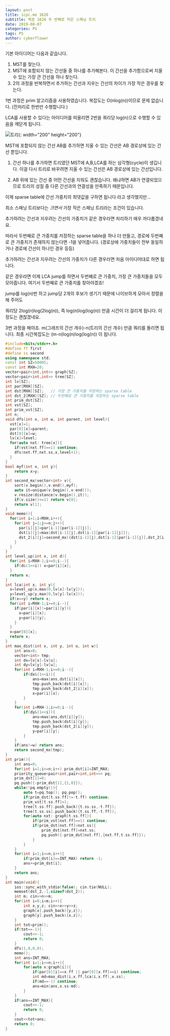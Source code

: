 ```yaml
---
layout: post
title: icpc.me 1626
subtitle: 백준 1626 두 번째로 작은 스패닝 트리
date: 2019-08-07
categories: PS
tags: PS
author: cyberflower
---
```


기본 아이디어는 다음과 같습니다.
1. MST를 찾는다.
2. MST에 포함되지 않는 간선들 중 하나를 추가해본다. 이 간선을 추가함으로써 지울 수 있는 가장 큰 간선을 하나 찾는다.
3. 2의 과정을 반복하면서 추가하는 간선과 지우는 간선의 차이가 가장 작은 경우를 찾는다.

1번 과정은 prim 알고리즘을 사용하였습니다. 복잡도는 O(nlog(n))이므로 문제 없습니다.
(전처리로 한번만 수행합니다.)

LCA를 사용할 수 있다는 아이디어를 떠올리면 2번을 쿼리당 log(n)으로 수행할 수 있음을 깨닫게 됩니다.

![트리](/img/2019-08-08-icpc1626-1.png){: width="200" height="200"}

MST에 포함되지 않는 간선 AB를 추가하면 지울 수 있는 간선은 AB 경로상에 있는 간선 뿐입니다.

1. 간선 하나를 추가하면 트리였던 MST에 A,B,LCA를 하는 삼각형(cycle)이 생깁니다. 이걸 다시 트리로 바꾸려면 지울 수 있는 간선은 AB 경로상에 있는 간선입니다.

2. AB 위에 있는 간선 중 어떤 간선을 지워도 괜찮습니다. 왜냐하면 AB가 연결되었으므로 트리의 성질 중 다른 간선과의 연결성을 만족하기 때문입니다.

이제 sparse table에 간선 가중치의 최댓값을 구하면 됩니다 라고 생각했지만...

최소 스패닝 트리보다는 *크면서* 가장 작은 스패닝 트리라는 조건이 있습니다.

추가하려는 간선과 지우려는 간선의 가중치가 같은 경우라면 처리하기 매우 까다롭겠네요.

따라서 두번째로 큰 가중치를 저장하는 sparse table을 하나 더 만들고, 경로에 두번째로 큰 가중치가 존재하지 않는다면 -1을 넣어줍니다. (경로상에 가중치들이 전부 동일하거나 경로에 간선이 하나인 경우 등등)

추가하려는 간선과 지우려는 간선의 가중치가 다른 경우라면 처음 아이디어대로 하면 됩니다.

같은 경우라면 이제 LCA jump를 하면서 두번째로 큰 가중치, 가장 큰 가중치들을 모두 모아줍니다. 여기서 두번째로 큰 가중치를 찾아야겠죠!

jump를 log(n)번 하고 jump당 2개의 후보가 생기기 때문에 나이브하게 모아서 정렬을 해 주어도

쿼리당 2log(n)log(2log(n)), 즉 log(n)log(log(n)) 만큼 시간이 더 걸리게 됩니다. 이정도는 괜찮겠네요.

3번 과정을 해야죠. m(그래프의 간선 개수)-n(트리의 간선 개수) 만큼 쿼리를 돌리면 됩니다. 최종 시간복잡도는 (m-n)log(n)log(log(n)) 이 됩니다.

```cpp
#include<bits/stdc++.h>
#define ff first
#define ss second
using namespace std;
const int SZ=50005;
const int MXH=20;
vector<pair<int,int>> graph[SZ];
vector<pair<int,int>> tree[SZ];
int lv[SZ];
int par[MXH][SZ];
int dst[MXH][SZ];	// 가장 큰 가중치를 저장하는 sparse table
int dst_2[MXH][SZ]; // 두번째로 큰 가중치를 저장하는 sparse table
int prim_dst[SZ];
int vst[SZ];
int prim_vst[SZ];
int n;
void dfs(int x, int w, int parent, int level){
  vst[x]=1;
  par[0][x]=parent;
  dst[0][x]=w;
  lv[x]=level;
  for(auto nxt: tree[x]){
    if(vst[nxt.ff]==1) continue;
    dfs(nxt.ff,nxt.ss,x,level+1);
  }
}
bool myf(int x, int y){
	return x>y;
}
int second_mx(vector<int> v){
	sort(v.begin(),v.end(),myf);
	auto it=unique(v.begin(),v.end());
	v.resize(distance(v.begin(),it));
	if(v.size()<=1) return v[0];
	return v[1];
}
void memo(){
  for(int i=1;i<MXH;i++){
    for(int j=1;j<=n;j++){
      par[i][j]=par[i-1][par[i-1][j]];
      dst[i][j]=max(dst[i-1][j],dst[i-1][par[i-1][j]]);
      dst_2[i][j]=second_mx({dst[i-1][j],dst[i-1][par[i-1][j]],dst_2[i-1][j],dst_2[i-1][par[i-1][j]]});
    }
  }
}
int level_up(int x, int d){
  for(int i=MXH-1;i>=0;i--){
    if(d&(1<<i)) x=par[i][x];
  }
  return x;
}
int lca(int x, int y){
  x=level_up(x,max(0,lv[x]-lv[y]));
  y=level_up(y,max(0,lv[y]-lv[x]));
  if(x==y) return x;
  for(int i=MXH-1;i>=0;i--){
    if(par[i][x]!=par[i][y]){
      x=par[i][x];
      y=par[i][y];
    }
  }
  x=par[0][x];
  return x;
}
int max_dist(int x, int y, int u, int w){
	int ans=0;
	vector<int> tmp;
	int dx=lv[x]-lv[u];
	int dy=lv[y]-lv[u];
	for(int i=MXH-1;i>=0;i--){
		if(dx&(1<<i)){
			ans=max(ans,dst[i][x]);
			tmp.push_back(dst[i][x]);
			tmp.push_back(dst_2[i][x]);
			x=par[i][x];
		}
	}
	for(int i=MXH-1;i>=0;i--){
		if(dy&(1<<i)){
			ans=max(ans,dst[i][y]);
			tmp.push_back(dst[i][y]);
			tmp.push_back(dst_2[i][y]);
			y=par[i][y];
		}
	}
	if(ans!=w) return ans;
	return second_mx(tmp);
}
int prim(){
	int ans=0;
	for(int i=1;i<=n;i++) prim_dst[i]=INT_MAX;
	priority_queue<pair<int,pair<int,int>>> pq;
	prim_dst[1]=0;
	pq.push({-prim_dst[1],{1,0}});
	while(!pq.empty()){
		auto t=pq.top(); pq.pop();
		if(prim_dst[t.ss.ff]!=-t.ff) continue;
		prim_vst[t.ss.ff]=1;
		tree[t.ss.ff].push_back({t.ss.ss,-t.ff});
		tree[t.ss.ss].push_back({t.ss.ff,-t.ff});
		for(auto nxt: graph[t.ss.ff]){
			if(prim_vst[nxt.ff]==1) continue;
			if(prim_dst[nxt.ff]>nxt.ss){
				prim_dst[nxt.ff]=nxt.ss;
				pq.push({-prim_dst[nxt.ff],{nxt.ff,t.ss.ff}});
			}
		}
	}
	for(int i=1;i<=n;i++){
		if(prim_dst[i]==INT_MAX) return -1;
		ans+=prim_dst[i];
	}
	return ans;
}
int main(void){
	ios::sync_with_stdio(false); cin.tie(NULL);
	memset(dst_2,-1,sizeof(dst_2));
	int m; cin>>n>>m;
	for(int i=0;i<m;i++){
		int x,y,z; cin>>x>>y>>z;
		graph[x].push_back({y,z});
		graph[y].push_back({x,z});
	}
	int tot=prim();
	if(tot==-1){
		cout<<-1;
		return 0;
	}
	dfs(1,0,0,0);
	memo();
	int ans=INT_MAX;
	for(int i=1;i<=n;i++){
		for(auto x:graph[i]){
			if(par[0][i]==x.ff || par[0][x.ff]==i) continue;
			int md=max_dist(i,x.ff,lca(i,x.ff),x.ss);
			if(md==-1) continue;
			ans=min(ans,x.ss-md);
		}
	}
	if(ans==INT_MAX){
		cout<<-1;
		return 0;
	}
	cout<<tot+ans;
	return 0;
}
```
